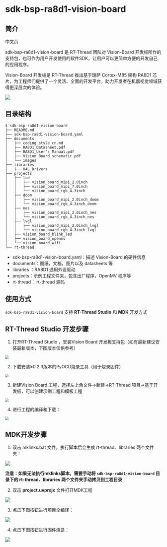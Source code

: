# sdk-bsp-ra8d1-vision-board
## 简介

中文页

sdk-bsp-ra8d1-vision-board 是 RT-Thread 团队对 Vision-Board 开发板所作的支持包，也可作为用户开发使用的软件SDK，让用户可以更简单方便的开发自己的应用程序。

Vision-Board 开发板是 RT-Thread 推出基于瑞萨 Cortex-M85 架构 RA8D1 芯片，为工程师们提供了一个灵活、全面的开发平台，助力开发者在机器视觉领域获得更深层次的体验。

![](documents/images/big.png)

## 目录结构

```
$ sdk-bsp-ra8d1-vision-board
├── README.md
├── sdk-bsp-ra8d1-vision-board.yaml
├── documents
│   ├── coding_style_cn.md
│   ├── RA8D1_Datasheet.pdf
│   ├── RA8D1_User’s Manual.pdf
│   ├── Vision_Board_schematic.pdf
│   └── images
├── libraries
│   ├── HAL_Drivers
├── projects
│   ├── lcd
│   │   ├── vision_board_mipi_2.0inch
│   │   ├── vision_board_mipi_7.0inch
│   │   └── vision_board_rgb_4.3inch
│   ├── doom
│   │   ├── vision_board_mipi_2.0inch_doom
│   │   └── vision_board_rgb_4.3inch_doom
│   ├── nes
│   │   ├── vision_board_mipi_2.0inch_nes
│   │   └── vision_board_rgb_4.3inch_nes
│   ├── lvgl
│   │   ├── vision_board_mipi_2.0inch_lvgl
│   │   └── vision_board_rgb_4.3inch_lvgl
│   ├── vision_board_blink_led
│   ├── vision_board_openmv
│   └── vision_board_wifi
└── rt-thread
```

- sdk-bsp-ra8d1-vision-board.yaml：描述 Vision-Board 的硬件信息
- documents：图纸，文档，图片以及 datasheets 等
- libraries ：RA8D1 通用外设驱动
- projects：示例工程文件夹，包含出厂程序，OpenMV 程序等
- rt-thread： rt-thread 源码

## 使用方式

`sdk-bsp-ra8d1-vision-board` 支持 **RT-Thread Studio** 和 **MDK** 开发方式

## **RT-Thread Studio 开发步骤**

1. 打开RT-Thread Studio ，安装Vision Board 开发板支持包（如有最新建议安装最新版本，下图版本仅供参考）

<img src="documents/figures/studio1.png" style="zoom:70%;" />

2. 下载安装≥0.2.3版本的PyOCD烧录工具（用于烧录固件）

<img src="documents/figures/studio2.png" style="zoom:70%;" />

3. 新建Vision Board 工程，选择左上角文件->新建->RT-Thread 项目->基于开发板，可以创建示例工程和模板工程

<img src="documents/figures/studio3.png" style="zoom:70%;" />

4. 进行工程的编译和下载：

<img src="documents/figures/studio4.png" style="zoom:70%;" />

## MDK开发步骤

1. 双击 mklinks.bat 文件，执行脚本后会生成 rt-thread、libraries 两个文件夹：

![](documents/figures/mklinks.png)

**注意：如果无法执行mklinks脚本，需要手动将 `sdk-bsp-ra8d1-vision-board` 目录下的 rt-thread、libraries 两个文件夹手动拷贝到工程目录**

2. 双击 **project.uvprojx** 文件打开MDK工程

![](documents/figures/uvprojx.png)

3. 点击下图按钮进行项目全编译：

![](documents/figures/build.png)

4. 点击下图按钮进行固件烧录：

![](documents/figures/download.png)
